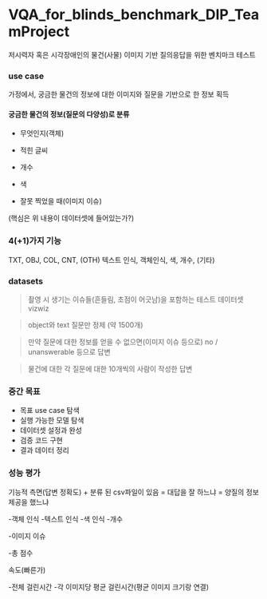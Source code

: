 # VQA_for_blinds_benchmark_DIP_TeamProject

저시력자 혹은 시각장애인의 물건(사물) 이미지 기반 질의응답을 위한 벤치마크 테스트

### use case

가정에서, 궁금한 물건의 정보에 대한 이미지와 질문을 기반으로 한 정보 획득

#### 궁금한 물건의 정보(질문의 다양성)로 분류

- 무엇인지(객체)

- 적힌 글씨

- 개수

- 색
  
- 잘못 찍었을 때(이미지 이슈)

(핵심은 위 내용이 데이터셋에 들어있는가?)

### 4(+1)가지 기능
TXT, OBJ, COL, CNT, (OTH)
텍스트 인식, 객체인식, 색, 개수, (기타)


### datasets
>촬영 시 생기는 이슈들(흔들림, 초점이 어긋남)을 포함하는 테스트 데이터셋 vizwiz

>object와 text 질문만 정제 (약 1500개)

>만약 질문에 대한 정보를 얻을 수 없으면(이미지 이슈 등으로) no / unanswerable 등으로 답변

>물건에 대한 각 질문에 대한 10개씩의 사람이 작성한 답변


### 중간 목표

- 목표 use case 탐색
- 실행 가능한 모델 탐색
- 데이터셋 설정과 완성
- 검증 코드 구현
- 결과 데이터 정리

### 성능 평가

기능적 측면(답변 정확도) + 분류 된 csv파일이 있음 = 대답을 잘 하느냐 = 양질의 정보 제공을 했느냐

-객체 인식
-텍스트 인식
-색 인식
-개수

-이미지 이슈

-총 점수

속도(빠른가)

-전체 걸린시간
-각 이미지당 평균 걸린시간(평균 이미지 크기랑 연결)
